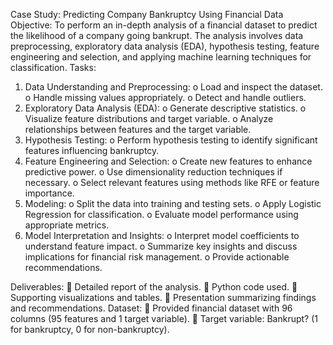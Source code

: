 Case Study: Predicting Company Bankruptcy Using Financial Data
Objective: To perform an in-depth analysis of a financial dataset to predict the likelihood of a
company going bankrupt. The analysis involves data preprocessing, exploratory data analysis
(EDA), hypothesis testing, feature engineering and selection, and applying machine learning
techniques for classification.
Tasks:
1. Data Understanding and Preprocessing:
o Load and inspect the dataset.
o Handle missing values appropriately.
o Detect and handle outliers.
2. Exploratory Data Analysis (EDA):
o Generate descriptive statistics.
o Visualize feature distributions and target variable.
o Analyze relationships between features and the target variable.
3. Hypothesis Testing:
o Perform hypothesis testing to identify significant features influencing bankruptcy.
4. Feature Engineering and Selection:
o Create new features to enhance predictive power.
o Use dimensionality reduction techniques if necessary.
o Select relevant features using methods like RFE or feature importance.
5. Modeling:
o Split the data into training and testing sets.
o Apply Logistic Regression for classification.
o Evaluate model performance using appropriate metrics.
6. Model Interpretation and Insights:
o Interpret model coefficients to understand feature impact.
o Summarize key insights and discuss implications for financial risk management.
o Provide actionable recommendations.

Deliverables:
 Detailed report of the analysis.
 Python code used.
 Supporting visualizations and tables.
 Presentation summarizing findings and recommendations.
Dataset:
 Provided financial dataset with 96 columns (95 features and 1 target variable).
 Target variable: Bankrupt? (1 for bankruptcy, 0 for non-bankruptcy).
